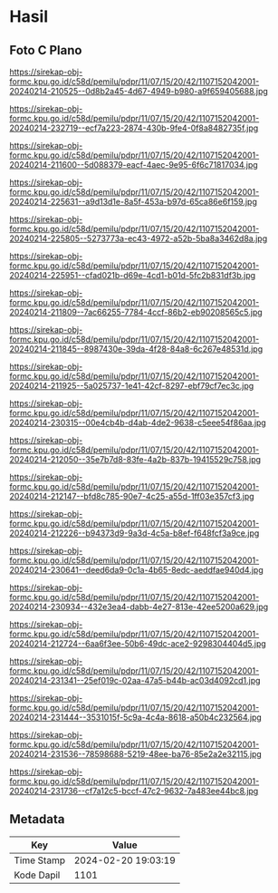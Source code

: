 # Hasil

## Foto C Plano

https://sirekap-obj-formc.kpu.go.id/c58d/pemilu/pdpr/11/07/15/20/42/1107152042001-20240214-210525--0d8b2a45-4d67-4949-b980-a9f659405688.jpg

https://sirekap-obj-formc.kpu.go.id/c58d/pemilu/pdpr/11/07/15/20/42/1107152042001-20240214-232719--ecf7a223-2874-430b-9fe4-0f8a8482735f.jpg

https://sirekap-obj-formc.kpu.go.id/c58d/pemilu/pdpr/11/07/15/20/42/1107152042001-20240214-211600--5d088379-eacf-4aec-9e95-6f6c71817034.jpg

https://sirekap-obj-formc.kpu.go.id/c58d/pemilu/pdpr/11/07/15/20/42/1107152042001-20240214-225631--a9d13d1e-8a5f-453a-b97d-65ca86e6f159.jpg

https://sirekap-obj-formc.kpu.go.id/c58d/pemilu/pdpr/11/07/15/20/42/1107152042001-20240214-225805--5273773a-ec43-4972-a52b-5ba8a3462d8a.jpg

https://sirekap-obj-formc.kpu.go.id/c58d/pemilu/pdpr/11/07/15/20/42/1107152042001-20240214-225951--cfad021b-d69e-4cd1-b01d-5fc2b831df3b.jpg

https://sirekap-obj-formc.kpu.go.id/c58d/pemilu/pdpr/11/07/15/20/42/1107152042001-20240214-211809--7ac66255-7784-4ccf-86b2-eb90208565c5.jpg

https://sirekap-obj-formc.kpu.go.id/c58d/pemilu/pdpr/11/07/15/20/42/1107152042001-20240214-211845--8987430e-39da-4f28-84a8-6c267e48531d.jpg

https://sirekap-obj-formc.kpu.go.id/c58d/pemilu/pdpr/11/07/15/20/42/1107152042001-20240214-211925--5a025737-1e41-42cf-8297-ebf79cf7ec3c.jpg

https://sirekap-obj-formc.kpu.go.id/c58d/pemilu/pdpr/11/07/15/20/42/1107152042001-20240214-230315--00e4cb4b-d4ab-4de2-9638-c5eee54f86aa.jpg

https://sirekap-obj-formc.kpu.go.id/c58d/pemilu/pdpr/11/07/15/20/42/1107152042001-20240214-212050--35e7b7d8-83fe-4a2b-837b-19415529c758.jpg

https://sirekap-obj-formc.kpu.go.id/c58d/pemilu/pdpr/11/07/15/20/42/1107152042001-20240214-212147--bfd8c785-90e7-4c25-a55d-1ff03e357cf3.jpg

https://sirekap-obj-formc.kpu.go.id/c58d/pemilu/pdpr/11/07/15/20/42/1107152042001-20240214-212226--b94373d9-9a3d-4c5a-b8ef-f648fcf3a9ce.jpg

https://sirekap-obj-formc.kpu.go.id/c58d/pemilu/pdpr/11/07/15/20/42/1107152042001-20240214-230641--deed6da9-0c1a-4b65-8edc-aeddfae940d4.jpg

https://sirekap-obj-formc.kpu.go.id/c58d/pemilu/pdpr/11/07/15/20/42/1107152042001-20240214-230934--432e3ea4-dabb-4e27-813e-42ee5200a629.jpg

https://sirekap-obj-formc.kpu.go.id/c58d/pemilu/pdpr/11/07/15/20/42/1107152042001-20240214-212724--6aa6f3ee-50b6-49dc-ace2-9298304404d5.jpg

https://sirekap-obj-formc.kpu.go.id/c58d/pemilu/pdpr/11/07/15/20/42/1107152042001-20240214-231341--25ef019c-02aa-47a5-b44b-ac03d4092cd1.jpg

https://sirekap-obj-formc.kpu.go.id/c58d/pemilu/pdpr/11/07/15/20/42/1107152042001-20240214-231444--3531015f-5c9a-4c4a-8618-a50b4c232564.jpg

https://sirekap-obj-formc.kpu.go.id/c58d/pemilu/pdpr/11/07/15/20/42/1107152042001-20240214-231536--78598688-5219-48ee-ba76-85e2a2e32115.jpg

https://sirekap-obj-formc.kpu.go.id/c58d/pemilu/pdpr/11/07/15/20/42/1107152042001-20240214-231736--cf7a12c5-bccf-47c2-9632-7a483ee44bc8.jpg


## Metadata

| Key        | Value               |
| ---------- | ------------------- |
| Time Stamp | 2024-02-20 19:03:19 |
| Kode Dapil | 1101                |



